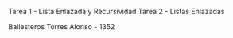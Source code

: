 Tarea 1 - Lista Enlazada y Recursividad
Tarea 2 - Listas Enlazadas

Ballesteros Torres Alonso - 1352